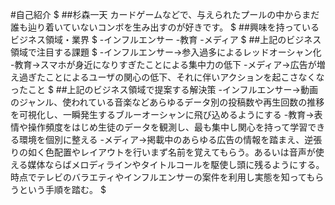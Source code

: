 #自己紹介
$
##杉森一天
カードゲームなどで、与えられたプールの中からまだ誰も辿り着いていないコンボを生み出すのが好きです。
$
##興味を持っているビジネス領域・業界
$
-インフルエンサー
-教育
-メディア
$
##上記のビジネス領域で注目する課題
$
-インフルエンサー→参入過多によるレッドオーシャン化
-教育→スマホが身近になりすぎたことによる集中力の低下
-メディア→広告が増え過ぎたことによるユーザの関心の低下、それに伴いアクションを起こさなくなったこと
$
##上記のビジネス領域で提案する解決策
-インフルエンサー→動画のジャンル、使われている音楽などあらゆるデータ別の投稿数や再生回数の推移を可視化し、一瞬発生するブルーオーシャンに飛び込めるようにする
-教育→表情や操作頻度をはじめ生徒のデータを観測し、最も集中し関心を持って学習できる環境を個別に整える
-メディア→掲載中のあらゆる広告の情報を踏まえ、逆張りの如く色配置やレイアウトを行いまず名前を覚えてもらう。あるいは音声が使える媒体ならばメロディラインやタイトルコールを駆使し頭に残るようにする。時点でテレビのバラエティやインフルエンサーの案件を利用し実態を知ってもらうという手順を踏む。
$
